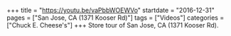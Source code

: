 +++
title = "https://youtu.be/vaPbbWOEWVo"
startdate = "2016-12-31"
pages = ["San Jose, CA (1371 Kooser Rd)"]
tags = ["Videos"]
categories = ["Chuck E. Cheese's"]
+++
Store tour of San Jose, CA (1371 Kooser Rd).
